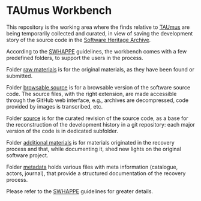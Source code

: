 # TAUmus Workbench

This repository is the working area where the finds relative to [TAUmus](https://github.com/Unipisa/TAUmus) are being temporarily collected and curated, in view of saving the development story of the source code in the [Software Heritage Archive](https://archive.softwareheritage.org/). 

According to the [SWHAPPE](https://github.com/Unipisa/SWHAPPE) guidelines, the workbench comes with a few predefined folders, to support the users in the process. 

Folder [raw materials](./raw_materials) is for the original materials, as they have been found or submitted. 

Folder [browsable source](./browsable_source) is for a browsable version of the software source code. The source files, with the right extension, are made accessible through the GitHub web interface, e.g., archives are decompressed, code provided by images is transcribed, etc.

Folder [source](./source) is for the curated revision of the source code, as a base for the reconstruction of the development history in a git repository: each major version of the code is in dedicated subfolder.

Folder [additional materials](./additional_materials) is for materials originated in the recovery process and that, while documenting it, shed new  lights on the original software project.

Folder [metadata](/.metadata) holds various files with meta information (catalogue, actors, journal), that provide a structured documentation of the recovery process. 

Please refer to the [SWHAPPE](https://github.com/Unipisa/SWHAPPE) guidelines for greater details. 
